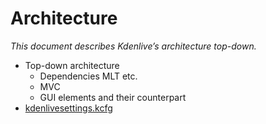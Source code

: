 # Architecture

*This document describes Kdenlive’s architecture top-down.*

* Top-down architecture
  * Dependencies MLT etc.
  * MVC
  * GUI elements and their counterpart
* [kdenlivesettings.kcfg](../src/kdenlivesettings.kcfg)
